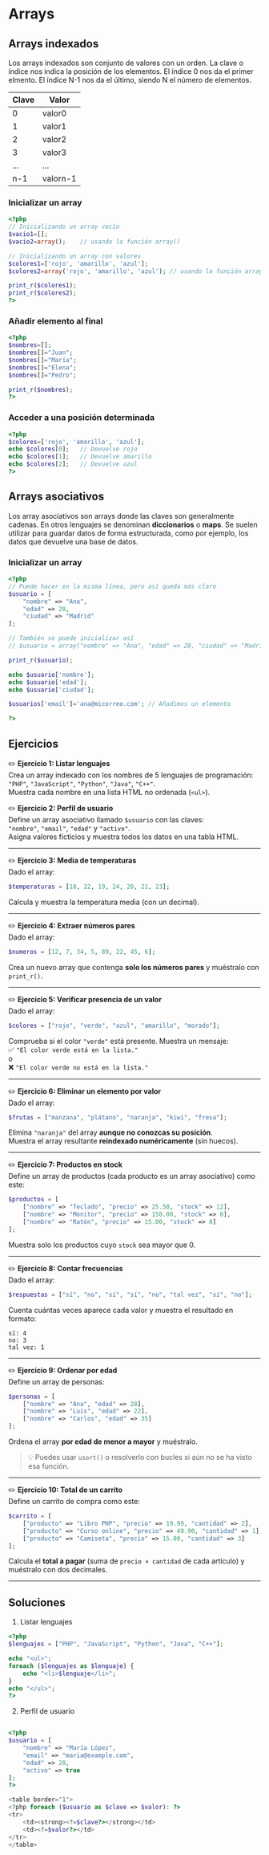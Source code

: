 
# Arrays

## Arrays indexados

Los arrays indexados son conjunto de valores con un orden. La clave o índice nos indica la posición de los elementos. El índice 0 nos da el primer elmento. El índice N-1 nos da el último, siendo N el número de elementos. 

|Clave | Valor |
|------|-------|
|   0  | valor0|
|   1  | valor1|
|   2  | valor2|
|   3  | valor3|
| ...  | ...   |
|  n-1 | valorn-1|

### Inicializar un array

```php
<?php
// Inicializando un array vacío
$vacio1=[];
$vacio2=array();    // usando la función array()

// Inicializando un array con valores
$colores1=['rojo', 'amarillo', 'azul'];
$colores2=array('rojo', 'amarillo', 'azul'); // usando la función array()

print_r($colores1);
print_r($colores2);
?>
```
### Añadir elemento al final
```php
<?php
$nombres=[];
$nombres[]="Juan";
$nombres[]="María";
$nombres[]="Elena";
$nombres[]="Pedro";

print_r($nombres);
?>
```

### Acceder a una posición determinada
```php
<?php
$colores=['rojo', 'amarillo', 'azul'];
echo $colores[0];   // Devuelve rojo
echo $colores[1];   // Devuelve amarillo
echo $colores[2];   // Devuelve azul
?>
```

## Arrays asociativos
Los array asociativos son arrays donde las claves son generalmente cadenas. En otros lenguajes se denominan **diccionarios** o **maps**. Se suelen utilizar para guardar datos de forma estructurada, como por ejemplo, los datos que devuelve una base de datos.

### Inicializar un array

```php
<?php
// Puede hacer en la misma línea, pero así queda más claro
$usuario = [
    "nombre" => "Ana",
    "edad" => 28,
    "ciudad" => "Madrid"
];

// También se puede inicializar así
// $usuario = array("nombre" => "Ana", "edad" => 28, "ciudad" => "Madrid");

print_r($usuario);

echo $usuario['nombre'];
echo $usuario['edad'];
echo $usuario['ciudad'];

$usuarios['email']='ana@micorreo.com'; // Añadimos un elemento

?>
```

## Ejercicios

✏️ **Ejercicio 1: Listar lenguajes**\
Crea un array indexado con los nombres de 5 lenguajes de programación:  
`"PHP"`, `"JavaScript"`, `"Python"`, `"Java"`, `"C++"`.  
Muestra cada nombre en una lista HTML no ordenada (`<ul>`).

✏️ **Ejercicio 2: Perfil de usuario**\
Define un array asociativo llamado `$usuario` con las claves:  
`"nombre"`, `"email"`, `"edad"` y `"activo"`.  
Asigna valores ficticios y muestra todos los datos en una tabla HTML.

---

✏️ **Ejercicio 3: Media de temperaturas**\
Dado el array:  
```php
$temperaturas = [18, 22, 19, 24, 20, 21, 23];
```  
Calcula y muestra la temperatura media (con un decimal).

---

✏️ **Ejercicio 4: Extraer números pares**\
Dado el array:  
```php
$numeros = [12, 7, 34, 5, 89, 22, 45, 6];
```  
Crea un nuevo array que contenga **solo los números pares** y muéstralo con `print_r()`.

---

✏️ **Ejercicio 5: Verificar presencia de un valor**\
Dado el array:  
```php
$colores = ["rojo", "verde", "azul", "amarillo", "morado"];
```  
Comprueba si el color `"verde"` está presente. Muestra un mensaje:  
✅ `"El color verde está en la lista."`  
o  
❌ `"El color verde no está en la lista."`

---

✏️ **Ejercicio 6: Eliminar un elemento por valor**\
Dado el array:  
```php
$frutas = ["manzana", "plátano", "naranja", "kiwi", "fresa"];
```  
Elimina `"naranja"` del array **aunque no conozcas su posición**.  
Muestra el array resultante **reindexado numéricamente** (sin huecos).

---

✏️ **Ejercicio 7: Productos en stock**\
Define un array de productos (cada producto es un array asociativo) como este:
```php
$productos = [
    ["nombre" => "Teclado", "precio" => 25.50, "stock" => 12],
    ["nombre" => "Monitor", "precio" => 150.00, "stock" => 0],
    ["nombre" => "Ratón", "precio" => 15.00, "stock" => 8]
];
```
Muestra solo los productos cuyo `stock` sea mayor que 0.

---

✏️ **Ejercicio 8: Contar frecuencias**\
Dado el array:  
```php
$respuestas = ["sí", "no", "sí", "sí", "no", "tal vez", "sí", "no"];
```  
Cuenta cuántas veces aparece cada valor y muestra el resultado en formato:  
```
sí: 4  
no: 3  
tal vez: 1
```

---

✏️ **Ejercicio 9: Ordenar por edad**\
Define un array de personas:
```php
$personas = [
    ["nombre" => "Ana", "edad" => 28],
    ["nombre" => "Luis", "edad" => 22],
    ["nombre" => "Carlos", "edad" => 35]
];
```
Ordena el array **por edad de menor a mayor** y muéstralo.

> 💡 Puedes usar `usort()` o resolverlo con bucles si aún no se ha visto esa función.

---

✏️ **Ejercicio 10: Total de un carrito**\
Define un carrito de compra como este:
```php
$carrito = [
    ["producto" => "Libro PHP", "precio" => 19.99, "cantidad" => 2],
    ["producto" => "Curso online", "precio" => 49.90, "cantidad" => 1],
    ["producto" => "Camiseta", "precio" => 15.00, "cantidad" => 3]
];
```
Calcula el **total a pagar** (suma de `precio × cantidad` de cada artículo) y muéstralo con dos decimales.

---

## Soluciones

1. Listar lenguajes
```php
<?php
$lenguajes = ["PHP", "JavaScript", "Python", "Java", "C++"];

echo "<ul>";
foreach ($lenguajes as $lenguaje) {
    echo "<li>$lenguaje</li>";
}
echo "</ul>";
?>
```
2. Perfil de usuario
```php

<?php
$usuario = [
    "nombre" => "María López",
    "email" => "maria@example.com",
    "edad" => 28,
    "activo" => true
];
?>

<table border="1">
<?php foreach ($usuario as $clave => $valor): ?>
<tr>
    <td><strong><?=$clave?></strong></td>
    <td><?=$valor?></td>
</tr>
</table>
```